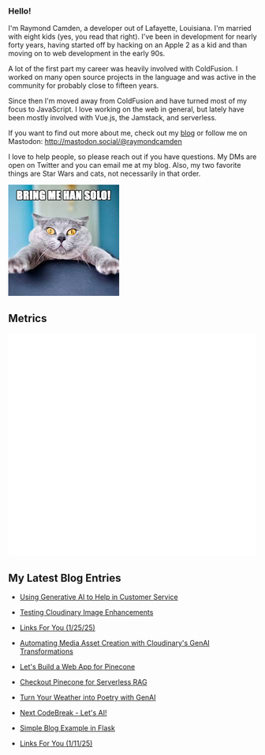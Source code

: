 ### Hello!

I'm Raymond Camden, a developer out of Lafayette, Louisiana. I'm married with eight kids (yes, you read that right). I've been in development for nearly forty years, having started off by hacking on an Apple 2 as a kid and than moving on to web development in the early 90s.

A lot of the first part my career was heavily involved with ColdFusion. I worked on many open source projects in the language and was active in the community for probably close to fifteen years. 

Since then I'm moved away from ColdFusion and have turned most of my focus to JavaScript. I love working on the web in general, but lately have been mostly involved with Vue.js, the Jamstack, and serverless. 

If you want to find out more about me, check out my [blog](https://www.raymondcamden.com) or follow me on Mastodon: <http://mastodon.social/@raymondcamden>

I love to help people, so please reach out if you have questions. My DMs are open on Twitter and you can email me at my blog. Also, my two favorite things are Star Wars and cats, not necessarily in that order.

![Star Wars cat](https://raw.githubusercontent.com/cfjedimaster/cfjedimaster/master/cat.jpg)

## Metrics

<picture>
  <img src="/github-metrics.svg" alt="Metrics">
</picture>

<!-- RSS -->
## My Latest Blog Entries

* [Using Generative AI to Help in Customer Service](https://www.raymondcamden.com/2025/01/28/using-generative-ai-to-help-in-customer-service)

* [Testing Cloudinary Image Enhancements](https://www.raymondcamden.com/2025/01/27/testing-cloudinary-image-enhancements)

* [Links For You (1/25/25)](https://www.raymondcamden.com/2025/01/25/links-for-you-12525)

* [Automating Media Asset Creation with Cloudinary's GenAI Transformations](https://www.raymondcamden.com/2025/01/24/automating-media-asset-creation-with-cloudinarys-genai-transformations)

* [Let's Build a Web App for Pinecone](https://www.raymondcamden.com/2025/01/23/lets-build-a-web-app-for-pinecone)

* [Checkout Pinecone for Serverless RAG](https://www.raymondcamden.com/2025/01/22/checkout-pinecone-for-serverless-rag)

* [Turn Your Weather into Poetry with GenAI](https://www.raymondcamden.com/2025/01/16/turn-your-weather-into-poetry-with-genai)

* [Next CodeBreak - Let's AI!](https://www.raymondcamden.com/2025/01/15/next-codebreak-lets-ai)

* [Simple Blog Example in Flask](https://www.raymondcamden.com/2025/01/13/simple-blog-example-in-flask)

* [Links For You (1/11/25)](https://www.raymondcamden.com/2025/01/11/links-for-you-11125)

<!-- ENDRSS -->

